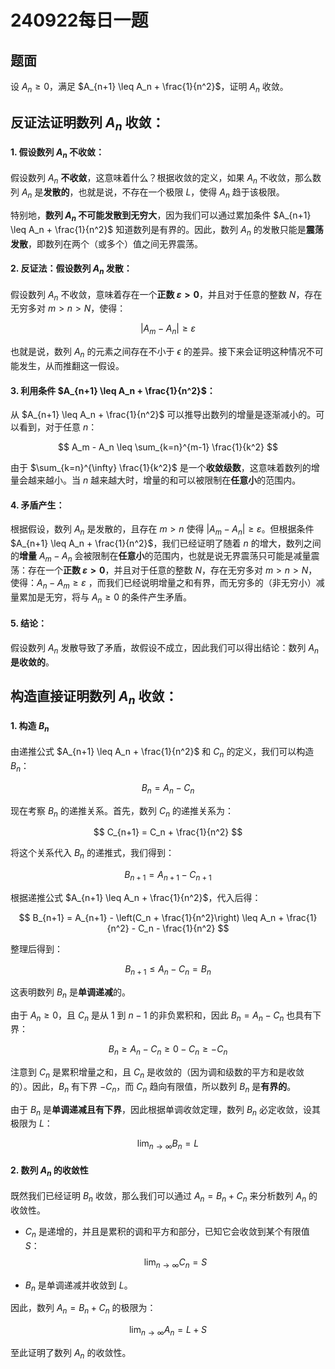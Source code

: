 # 240922每日一题

## 题面

设 $A_n \geq 0$，满足 $A_{n+1} \leq A_n + \frac{1}{n^2}$，证明 $A_n$ 收敛。

## 反证法证明数列 $A_n$ 收敛：

#### 1. 假设数列 $A_n$ 不收敛：

假设数列 $A_n$ **不收敛**，这意味着什么？根据收敛的定义，如果 $A_n$ 不收敛，那么数列 $A_n$ 是**发散的**，也就是说，不存在一个极限 $L$，使得 $A_n$ 趋于该极限。

特别地，**数列 $A_n$ 不可能发散到无穷大**，因为我们可以通过累加条件 $A_{n+1} \leq A_n + \frac{1}{n^2}$ 知道数列是有界的。因此，数列 $A_n$ 的发散只能是**震荡发散**，即数列在两个（或多个）值之间无界震荡。

#### 2. 反证法：假设数列 $A_n$ 发散：

假设数列 $A_n$ 不收敛，意味着存在一个**正数 $\varepsilon > 0$**，并且对于任意的整数 $N$，存在无穷多对 $m > n > N$，使得：

$$
|A_m - A_n| \geq \varepsilon
$$

也就是说，数列 $A_n$ 的元素之间存在不小于 $\epsilon$ 的差异。接下来会证明这种情况不可能发生，从而推翻这一假设。

#### 3. 利用条件 $A_{n+1} \leq A_n + \frac{1}{n^2}$：

从 $A_{n+1} \leq A_n + \frac{1}{n^2}$ 可以推导出数列的增量是逐渐减小的。可以看到，对于任意 $n$：

$$
A_m - A_n \leq \sum_{k=n}^{m-1} \frac{1}{k^2}
$$

由于 $\sum_{k=n}^{\infty} \frac{1}{k^2}$ 是一个**收敛级数**，这意味着数列的增量会越来越小。当 $n$ 越来越大时，增量的和可以被限制在**任意小**的范围内。

#### 4. 矛盾产生：

根据假设，数列 $A_n$ 是发散的，且存在 $m > n$ 使得 $|A_m - A_n| \geq \varepsilon$。但根据条件 $A_{n+1} \leq A_n + \frac{1}{n^2}$，我们已经证明了随着 $n$ 的增大，数列之间的**增量** $A_m - A_n$ 会被限制在**任意小**的范围内，也就是说无界震荡只可能是减量震荡：存在一个**正数 $\varepsilon > 0$**，并且对于任意的整数 $N$，存在无穷多对 $m > n > N$，使得：$A_n - A_m\geq \varepsilon$ ，而我们已经说明增量之和有界，而无穷多的（非无穷小）减量累加是无穷，将与 $A_n \geq 0$ 的条件产生矛盾。

#### 5. 结论：

假设数列 $A_n$ 发散导致了矛盾，故假设不成立，因此我们可以得出结论：数列 $A_n$ **是收敛的**。

## 构造直接证明数列 $A_n$ 收敛：

#### 1. 构造 $B_n$

由递推公式 $A_{n+1} \leq A_n + \frac{1}{n^2}$ 和 $C_n$ 的定义，我们可以构造 $B_n$：

$$
B_n = A_n - C_n
$$

现在考察 $B_n$ 的递推关系。首先，数列 $C_n$ 的递推关系为：

$$
C_{n+1} = C_n + \frac{1}{n^2}
$$

将这个关系代入 $B_n$ 的递推式，我们得到：

$$
B_{n+1} = A_{n+1} - C_{n+1}
$$

根据递推公式 $A_{n+1} \leq A_n + \frac{1}{n^2}$，代入后得：

$$
B_{n+1} = A_{n+1} - \left(C_n + \frac{1}{n^2}\right) \leq A_n + \frac{1}{n^2} - C_n - \frac{1}{n^2}
$$

整理后得到：

$$
B_{n+1} \leq A_n - C_n = B_n
$$

这表明数列 $B_n$ 是**单调递减**的。

由于 $A_n \geq 0$，且 $C_n$ 是从 1 到 $n-1$ 的非负累积和，因此 $B_n = A_n - C_n$ 也具有下界：

$$
B_n \geq A_n - C_n \geq 0 - C_n \geq -C_n
$$

注意到 $C_n$ 是累积增量之和，且 $C_n$ 是收敛的（因为调和级数的平方和是收敛的）。因此，$B_n$ 有下界 $-C_n$，而 $C_n$ 趋向有限值，所以数列 $B_n$ 是**有界的**。

由于 $B_n$ 是**单调递减且有下界**，因此根据单调收敛定理，数列 $B_n$ 必定收敛，设其极限为 $L$：

$$
\lim_{n \to \infty} B_n = L
$$

#### 2. 数列 $A_n$ 的收敛性

既然我们已经证明 $B_n$ 收敛，那么我们可以通过 $A_n = B_n + C_n$ 来分析数列 $A_n$ 的收敛性。

- $C_n$ 是递增的，并且是累积的调和平方和部分，已知它会收敛到某个有限值 $S$：
  $$
  \lim_{n \to \infty} C_n = S
  $$

- $B_n$ 是单调递减并收敛到 $L$。

因此，数列 $A_n = B_n + C_n$ 的极限为：

$$
\lim_{n \to \infty} A_n = L + S
$$

至此证明了数列 $A_n$ 的收敛性。

